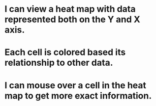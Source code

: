 # I can view a heat map with data represented both on the Y and X axis.
# Each cell is colored based its relationship to other data.
# I can mouse over a cell in the heat map to get more exact information.
